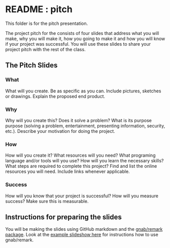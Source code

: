 # README : pitch
This folder is for the pitch presentation.

The project pitch for the consists of four slides that address what you will make, why you will make it, how you going to make it and how you will know if your project was successful. You will use these slides to share your project pitch with the rest of the class.

## The Pitch Slides
### What
What will you create. Be as specific as you can. Include pictures, sketches or drawings. Explain the proposed end product. 

### Why
Why will you create this? Does it solve a problem? What is its purpose purpose (solving a problem, entertainment, presenting information, security, etc.).  Describe your motivation for doing the project.

### How
How will you create it? What resources will you need? What programing language and/or tools will you use? How will you learn the necessary skills? What steps are required to complete this project? Find and list the online resources you will need. Include links whenever applicable.

### Success
How will you know that your project is successful? How will you measure success? Make sure this is measurable.

## Instructions for preparing the slides
You will be making the slides using GitHub markdown and the [gnab/remark package](https://github.com/gnab/remark). Look at the [example slideshow here](https://remarkjs.com/#1) for instructions how to use gnab/remark.
